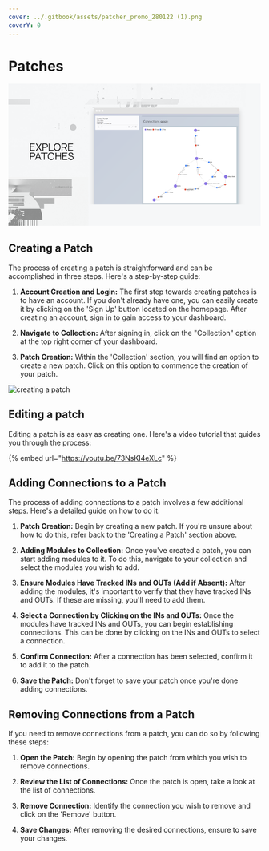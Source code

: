```yaml
---
cover: ../.gitbook/assets/patcher_promo_280122 (1).png
coverY: 0
---
```


# Patches

![](<../.gitbook/assets/patcher_promo_280122 (1) (Small).png>)

## Creating a Patch

The process of creating a patch is straightforward and can be accomplished in three steps. Here's a step-by-step guide:

1. **Account Creation and Login:** The first step towards creating patches is to have an account. If you don't already have one, you can easily create it by clicking on the 'Sign Up' button located on the homepage. After creating an account, sign in to gain access to your dashboard.

2. **Navigate to Collection:** After signing in, click on the "Collection" option at the top right corner of your dashboard.

3. **Patch Creation:** Within the 'Collection' section, you will find an option to create a new patch. Click on this option to commence the creation of your patch.

![creating a patch](../.gitbook/assets/2021-12-29_09-06-35.gif)

## Editing a patch

Editing a patch is as easy as creating one. Here's a video tutorial that guides you through the process:

{% embed url="https://youtu.be/73NsKI4eXLc" %}

## Adding Connections to a Patch

The process of adding connections to a patch involves a few additional steps. Here's a detailed guide on how to do it:

1. **Patch Creation:** Begin by creating a new patch. If you're unsure about how to do this, refer back to the 'Creating a Patch' section above.

2. **Adding Modules to Collection:** Once you've created a patch, you can start adding modules to it. To do this, navigate to your collection and select the modules you wish to add.

3. **Ensure Modules Have Tracked INs and OUTs (Add if Absent):** After adding the modules, it's important to verify that they have tracked INs and OUTs. If these are missing, you'll need to add them.

4. **Select a Connection by Clicking on the INs and OUTs:** Once the modules have tracked INs and OUTs, you can begin establishing connections. This can be done by clicking on the INs and OUTs to select a connection.

5. **Confirm Connection:** After a connection has been selected, confirm it to add it to the patch.

6. **Save the Patch:** Don't forget to save your patch once you're done adding connections.

## Removing Connections from a Patch

If you need to remove connections from a patch, you can do so by following these steps:

1. **Open the Patch:** Begin by opening the patch from which you wish to remove connections.

2. **Review the List of Connections:** Once the patch is open, take a look at the list of connections.

3. **Remove Connection:** Identify the connection you wish to remove and click on the 'Remove' button.

4. **Save Changes:** After removing the desired connections, ensure to save your changes.
